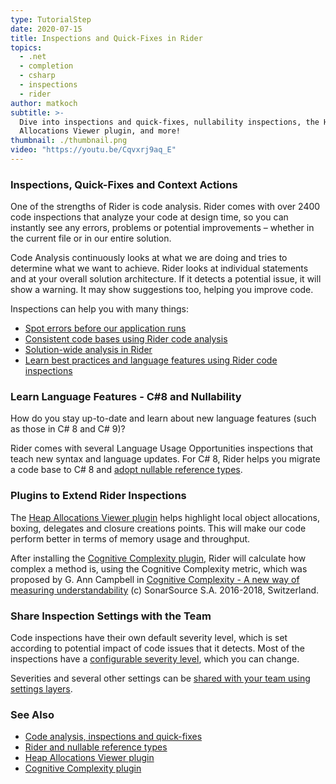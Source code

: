 ```yaml
---
type: TutorialStep
date: 2020-07-15
title: Inspections and Quick-Fixes in Rider
topics:
  - .net
  - completion
  - csharp
  - inspections
  - rider
author: matkoch
subtitle: >-
  Dive into inspections and quick-fixes, nullability inspections, the Heap
  Allocations Viewer plugin, and more!
thumbnail: ./thumbnail.png
video: "https://youtu.be/Cqvxrj9aq_E"
---
```


### Inspections, Quick-Fixes and Context Actions

One of the strengths of Rider is code analysis. Rider comes with over 2400 code inspections that analyze your code at design time,
so you can instantly see any errors, problems or potential improvements – whether in the current file or in our entire solution.

Code Analysis continuously looks at what we are doing and tries to determine what we want to achieve. Rider looks at
individual statements and at your overall solution architecture. If it detects a potential issue, it will show a warning.
It may show suggestions too, helping you improve code.

Inspections can help you with many things:

- [Spot errors before our application runs](https://blog.jetbrains.com/dotnet/2018/05/22/using-rider-spot-errors-application-runs/)
- [Consistent code bases using Rider code analysis](https://blog.jetbrains.com/dotnet/2018/05/24/consistent-code-bases-using-rider-code-analysis/)
- [Solution-wide analysis in Rider](https://blog.jetbrains.com/dotnet/2018/05/21/solution-wide-analysis-rider/)
- [Learn best practices and language features using Rider code inspections](https://blog.jetbrains.com/dotnet/2018/05/23/learning-best-practices-language-features-using-rider-code-inspections/)

### Learn Language Features - C#8 and Nullability

How do you stay up-to-date and learn about new language features (such as those in C# 8 and C# 9)?

Rider comes with several Language Usage Opportunities inspections that teach new syntax and language updates. For C# 8,
Rider helps you migrate a code base to C# 8 and [adopt nullable reference types](https://blog.jetbrains.com/dotnet/2020/04/20/nullable-reference-types-migration/).

### Plugins to Extend Rider Inspections

The [Heap Allocations Viewer plugin](https://plugins.jetbrains.com/plugin/9223-heap-allocations-viewer) helps highlight
local object allocations, boxing, delegates and closure creations points. This will make our code perform better in terms of
memory usage and throughput.

After installing the [Cognitive Complexity plugin](https://plugins.jetbrains.com/plugin/12024-cognitivecomplexity), Rider will
calculate how complex a method is, using the Cognitive Complexity metric, which was proposed by G. Ann Campbell in
[Cognitive Complexity - A new way of measuring understandability](https://www.sonarsource.com/docs/CognitiveComplexity.pdf)
(c) SonarSource S.A. 2016-2018, Switzerland.

### Share Inspection Settings with the Team

Code inspections have their own default severity level, which is set according to potential impact of code issues that it detects.
Most of the inspections have a [configurable severity level](https://www.jetbrains.com/help/rider/Code_Analysis__Configuring_Warnings.html#change_severity),
which you can change.

Severities and several other settings can be [shared with your team using settings layers](https://www.jetbrains.com/help/rider/Sharing_Configuration_Options.html).

### See Also

- [Code analysis, inspections and quick-fixes](https://blog.jetbrains.com/dotnet/2018/05/17/introduction-code-analysis-rider/)
- [Rider and nullable reference types](https://blog.jetbrains.com/dotnet/2020/04/20/nullable-reference-types-migration/)
- [Heap Allocations Viewer plugin](https://plugins.jetbrains.com/plugin/9223-heap-allocations-viewer)
- [Cognitive Complexity plugin](https://plugins.jetbrains.com/plugin/12024-cognitivecomplexity)
